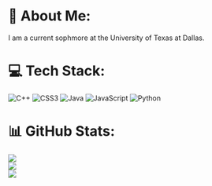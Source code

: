 # 💫 About Me:
I am a current sophmore at the University of Texas at Dallas. 


# 💻 Tech Stack:
![C++](https://img.shields.io/badge/c++-%2300599C.svg?style=for-the-badge&logo=c%2B%2B&logoColor=white) ![CSS3](https://img.shields.io/badge/css3-%231572B6.svg?style=for-the-badge&logo=css3&logoColor=white) ![Java](https://img.shields.io/badge/java-%23ED8B00.svg?style=for-the-badge&logo=java&logoColor=white) ![JavaScript](https://img.shields.io/badge/javascript-%23323330.svg?style=for-the-badge&logo=javascript&logoColor=%23F7DF1E) ![Python](https://img.shields.io/badge/python-3670A0?style=for-the-badge&logo=python&logoColor=ffdd54)
# 📊 GitHub Stats:
![](https://github-readme-stats.vercel.app/api?username=sanjeet-v&theme=dark&hide_border=false&include_all_commits=true&count_private=true)<br/>
![](https://github-readme-streak-stats.herokuapp.com/?user=sanjeet-v&theme=dark&hide_border=false)<br/>
![](https://github-readme-stats.vercel.app/api/top-langs/?username=sanjeet-v&theme=dark&hide_border=false&include_all_commits=true&count_private=true&layout=compact)

